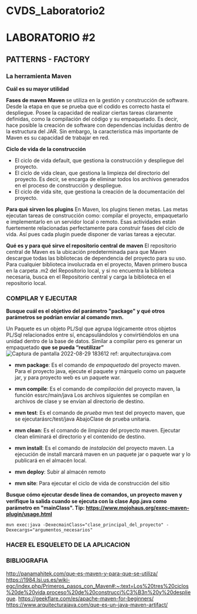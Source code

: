# CVDS_Laboratorio2


# LABORATORIO #2

## PATTERNS - FACTORY 

### La herramienta Maven


**Cuál es su mayor utilidad**

**Fases de maven**
**Maven** se utiliza en la gestión y construcción de software.  Desde la etapa en que se prueba que el codido es correcto hasta el despliegue. Posee la capacidad de realizar ciertas tareas claramente definidas, como la compilación del código y su empaquetado. Es decir, hace posible la creación de software con dependencias incluidas dentro de la estructura del JAR. Sin embargo, la característica más importante de Maven es su capacidad de trabajar en red.

**Ciclo de vida de la construcción**
-   El ciclo de vida default, que gestiona la construcción y despliegue del proyecto.
-   El ciclo de vida clean, que gestiona la limpieza del directorio del proyecto. Es decir, se encarga de eliminar todos los archivos generados en el proceso de construcción y despliegue.
-   El ciclo de vida site, que gestiona la creación de la documentación del proyecto.

**Para qué sirven los plugins**
En Maven, los plugins tienen metas. Las metas ejecutan tareas de construcción como: compilar el proyecto, empaquetarlo e implementarlo en un servidor local o remoto. Esas actividades están fuertemente relacionadas perfectamente para construir fases del ciclo de vida. Así pues cada plugin puede disponer de varias tareas a ejecutar.

**Qué es y para qué sirve el repositorio central de maven**
El repositorio central de Maven es la ubicación predeterminada para que Maven descargue todas las bibliotecas de dependencia del proyecto para su uso. Para cualquier biblioteca involucrada en el proyecto, Maven primero busca en la carpeta .m2 del Repositorio local, y si no encuentra la biblioteca necesaria, busca en el Repositorio central y carga la biblioteca en el repositorio local.

### COMPILAR Y EJECUTAR
**Busque cuál es el objetivo del parámetro "package" y qué otros parámetros se podrían enviar al comando mvn.**

Un Paquete es un objeto PL/Sql que agrupa lógicamente otros objetos PL/Sql relacionados entre sí, encapsulándolos y convirtiéndolos en una unidad dentro de la base de datos.
Similar a compilar pero es generar un empaquetado **que se pueda “reutilizar”**
![Captura de pantalla 2022-08-29 183612](https://user-images.githubusercontent.com/77862004/187317038-718eee38-4e61-4b39-a978-d764d58de998.png)
ref: arquitecturajava.com

-   **mvn package**: Es el comando de *empaquetado* del proyecto maven. Para el proyecto java, ejecute el paquete y márquelo como un paquete jar, y para proyecto web es un paquete war.
    
-   **mvn compile**: Es el comando de *compilación* del proyecto maven, la función essrc/main/java Los archivos siguientes se compilan en archivos de clase y se envían al directorio de destino.
    
-   **mvn test**: Es el comando de *prueba* mvn test del proyecto maven, que se ejecutarásrc/test/java AbajoClase de prueba unitaria.
    
-   **mvn clean**: Es el comando de *limpieza* del proyecto maven. Ejecutar clean eliminará el directorio y el contenido de destino.
    
-   **mvn install**: Es el comando de *instalación* del proyecto maven. La ejecución de install marcará maven en un paquete jar o paquete war y lo publicará en el almacén local. 
-   **mvn deploy**: Subir al almacén remoto
-   **mvn site**: Para ejecutar el ciclo de vida de construcción del sitio

**Busque cómo ejecutar desde línea de comandos, un proyecto maven y veriﬁque la salida cuando se ejecuta con la clase App.java como parámetro en "mainClass". Tip: https://www.mojohaus.org/exec-maven-plugin/usage.html**
~~~
mvn exec:java -DexecmainClass="clase_principal_del_proyecto" -Dexecargs="argumentos_necesarios"
~~~
### HACER EL ESQUELETO DE LA APLICACION

### BIBLIOGRAFIA
http://panamahitek.com/que-es-maven-y-para-que-se-utiliza/
https://1984.lsi.us.es/wiki-egc/index.php/Primeros_pasos_con_Maven#:~:text=Los%20tres%20ciclos%20de%20vida,proceso%20de%20construcci%C3%B3n%20y%20despliegue.
https://geekflare.com/es/apache-maven-for-beginners/
https://www.arquitecturajava.com/que-es-un-java-maven-artifact/


